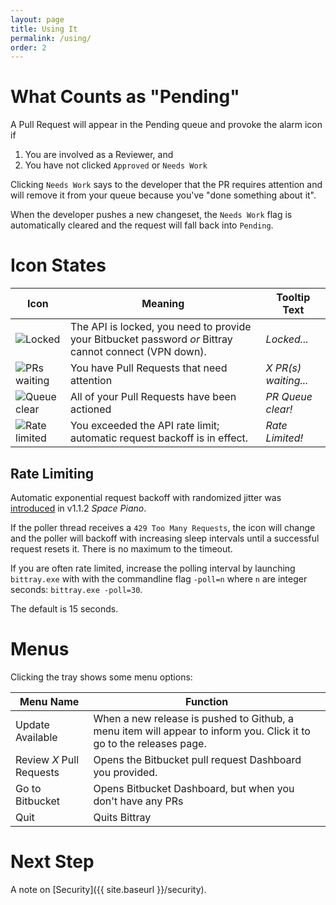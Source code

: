 ```yaml
---
layout: page
title: Using It
permalink: /using/
order: 2
---
```


# What Counts as "Pending"

A Pull Request will appear in the Pending queue and provoke the alarm icon if

1. You are involved as a Reviewer, and
1. You have not clicked `Approved` or `Needs Work`

Clicking `Needs Work` says to the developer that the PR requires attention and will remove it from your queue because you've "done something about it".

When the developer pushes a new changeset, the `Needs Work` flag is automatically cleared and the request will fall back into `Pending`.

# Icon States

|Icon|Meaning|Tooltip Text|
|---|---|---|
|![Locked](/assets/lock.png)|The API is locked, you need to provide your Bitbucket password _or_ Bittray cannot connect (VPN down).|_Locked..._|
|![PRs waiting](/assets/alarm.png)|You have Pull Requests that need attention|_X PR(s) waiting..._|
|![Queue clear](/assets/checkmark.png)|All of your Pull Requests have been actioned|_PR Queue clear!_|
|![Rate limited](/assets/rate.png)|You exceeded the API rate limit; automatic request backoff is in effect.|_Rate Limited!_|

## Rate Limiting

Automatic exponential request backoff with randomized jitter was [introduced](https://github.com/michaelsanford/bittray/issues/29) in v1.1.2 _Space Piano_.

If the poller thread receives a `429 Too Many Requests`, the icon will change and the poller will backoff with increasing sleep intervals
until a successful request resets it. There is no maximum to the timeout.

If you are often rate limited, increase the polling interval by launching `bittray.exe` with with the commandline flag `-poll=n` where `n` are integer seconds: `bittray.exe -poll=30`.

The default is 15 seconds.

# Menus

Clicking the tray shows some menu options:

|Menu Name|Function|
|---|---|
|Update Available|When a new release is pushed to Github, a menu item will appear to inform you. Click it to go to the releases page.|
|Review _X_ Pull Requests|Opens the Bitbucket pull request Dashboard you provided.|
|Go to Bitbucket|Opens Bitbucket Dashboard, but when you don't have any PRs|
|Quit|Quits Bittray|

# Next Step

A note on [Security]({{ site.baseurl }}/security).

